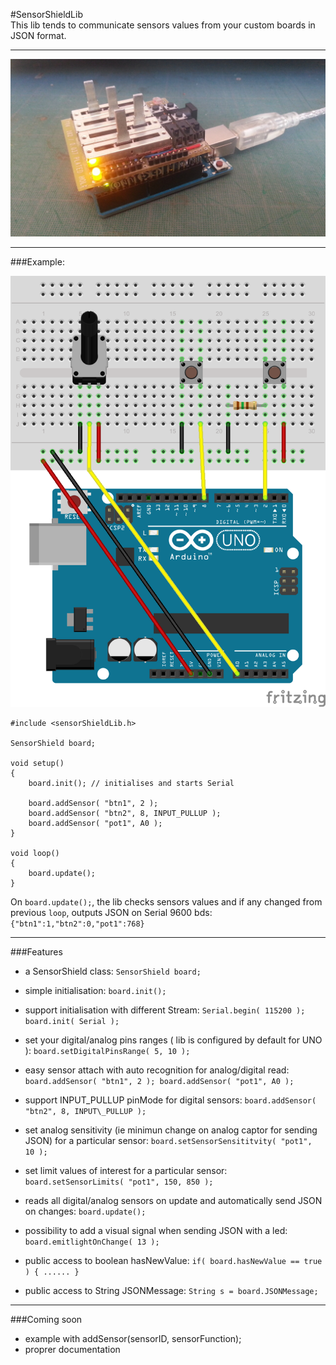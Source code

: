#SensorShieldLib  
This lib tends to communicate sensors values from your custom boards in JSON format.  
___
![SensorShield](SensorShield.jpg)

___
###Example:

![Example](examples/SensorShield101/SensorShieldLib.png)

```
#include <sensorShieldLib.h>

SensorShield board;

void setup()
{
	board.init(); // initialises and starts Serial

	board.addSensor( "btn1", 2 );
	board.addSensor( "btn2", 8, INPUT_PULLUP );
	board.addSensor( "pot1", A0 );
}

void loop()
{
	board.update(); 
}
```
On `board.update();`, the lib checks sensors values and if any changed from previous `loop`, outputs JSON on Serial 9600 bds: `{"btn1":1,"btn2":0,"pot1":768}`

___
###Features
- a SensorShield class: `SensorShield board;`

- simple initialisation: `board.init();`
- support initialisation with different Stream: `Serial.begin( 115200 ); board.init( Serial );`

- set your digital/analog pins ranges ( lib is configured by default for UNO ): `board.setDigitalPinsRange( 5, 10 );`

- easy sensor attach with auto recognition for analog/digital read: `board.addSensor( "btn1", 2 ); board.addSensor( "pot1", A0 );`
- support INPUT\_PULLUP pinMode for digital sensors: `board.addSensor( "btn2", 8, INPUT\_PULLUP );`

- set analog sensitivity (ie minimun change on analog captor for sending JSON) for a particular sensor: `board.setSensorSensititvity( "pot1", 10 );`
- set limit values of interest for a particular sensor: `board.setSensorLimits( "pot1", 150, 850 );`

- reads all digital/analog sensors on update and automatically send JSON on changes: `board.update();`

- possibility to add a visual signal when sending JSON with a led: `board.emitlightOnChange( 13 );`

- public access to boolean hasNewValue: `if( board.hasNewValue == true ) { ...... }`
- public access to String JSONMessage: `String s = board.JSONMessage;`

___
###Coming soon
- example with addSensor(sensorID, sensorFunction);
- proprer documentation